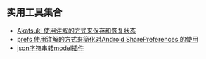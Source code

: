 实用工具集合
---

* [Akatsuki 使用注解的方式来保存和恢复状态](https://github.com/tom91136/Akatsuki)
* [prefs 使用注解的方式来简化对Android SharePreferences 的使用](https://github.com/BoD/android-prefs)
* [json字符串转model插件](https://github.com/zzz40500/GsonFormat)
